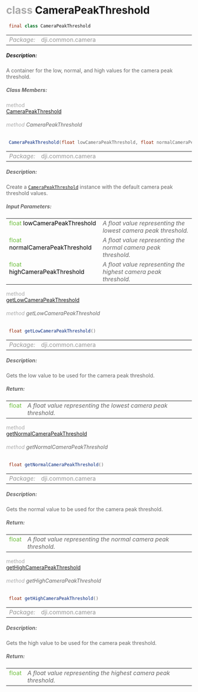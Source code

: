<div class="article"><h1 ><font color="#AAA">class </font>CameraPeakThreshold</h1></div>

~~~java
 final class CameraPeakThreshold 
~~~

<html><table class="table-supportedby"><tr valign="top"><td width=15%><font color="#999"><i>Package:</i></td><td width=85%><font color="#999">dji.common.camera</td></tr></table></html>



##### Description:



<font color="#666">A container for the low, normal, and high values for the camera peak threshold.



##### Class Members:

<div class="api-row" id="djicamera_camerapeakthreshold_constructor"><div class="api-col left"></div><div class="api-col middle" style="color:#AAA">method</div><div class="api-col right"><a class="trigger" href="#djicamera_camerapeakthreshold_constructor_inline">CameraPeakThreshold</a></div></div><div class="inline-doc" id="djicamera_camerapeakthreshold_constructor_inline"

><div class="article"><h6 ><font color="#AAA">method </font>CameraPeakThreshold</h6></div>

~~~java
 CameraPeakThreshold(float lowCameraPeakThreshold, float normalCameraPeakThreshold, float highCameraPeakThreshold) 
~~~

<html><table class="table-supportedby"><tr valign="top"><td width=15%><font color="#999"><i>Package:</i></td><td width=85%><font color="#999">dji.common.camera</td></tr></table></html>



##### Description:



<font color="#666">Create a <code><a href="/Components/Camera/DJICamera_CameraPeakThreshold.html#djicamera_camerapeakthreshold">CameraPeakThreshold</a></code> instance with the default camera peak threshold values.



##### Input Parameters:

<html><table class="table-inline-parameters"><tr valign="top"><td><font color="#70BF41">float <font color="#000">lowCameraPeakThreshold</td><td><font color="#666"><i>A float value representing the lowest camera peak threshold.</i></td></tr><tr valign="top"><td><font color="#70BF41">float <font color="#000">normalCameraPeakThreshold</td><td><font color="#666"><i>A float value representing the normal camera peak threshold.</i></td></tr><tr valign="top"><td><font color="#70BF41">float <font color="#000">highCameraPeakThreshold</td><td><font color="#666"><i>A float value representing the highest camera peak threshold.</i></td></tr></table></html></div>

<div class="api-row" id="djicamera_camerapeakthreshold_getlowcamerapeakthreshold"><div class="api-col left"></div><div class="api-col middle" style="color:#AAA">method</div><div class="api-col right"><a class="trigger" href="#djicamera_camerapeakthreshold_getlowcamerapeakthreshold_inline">getLowCameraPeakThreshold</a></div></div><div class="inline-doc" id="djicamera_camerapeakthreshold_getlowcamerapeakthreshold_inline"

><div class="article"><h6 ><font color="#AAA">method </font>getLowCameraPeakThreshold</h6></div>

~~~java
 float getLowCameraPeakThreshold() 
~~~

<html><table class="table-supportedby"><tr valign="top"><td width=15%><font color="#999"><i>Package:</i></td><td width=85%><font color="#999">dji.common.camera</td></tr></table></html>



##### Description:



<font color="#666">Gets the low value to be used for the camera peak threshold.



##### Return:

<html><table class="table-inline-parameters"><tr valign="top"><td><font color="#70BF41">float</td><td><font color="#666"><i>A float value representing the lowest camera peak threshold.</i></td></tr></table></html></div>

<div class="api-row" id="djicamera_camerapeakthreshold_getnormalcamerapeakthreshold"><div class="api-col left"></div><div class="api-col middle" style="color:#AAA">method</div><div class="api-col right"><a class="trigger" href="#djicamera_camerapeakthreshold_getnormalcamerapeakthreshold_inline">getNormalCameraPeakThreshold</a></div></div><div class="inline-doc" id="djicamera_camerapeakthreshold_getnormalcamerapeakthreshold_inline"

><div class="article"><h6 ><font color="#AAA">method </font>getNormalCameraPeakThreshold</h6></div>

~~~java
 float getNormalCameraPeakThreshold() 
~~~

<html><table class="table-supportedby"><tr valign="top"><td width=15%><font color="#999"><i>Package:</i></td><td width=85%><font color="#999">dji.common.camera</td></tr></table></html>



##### Description:



<font color="#666">Gets the normal value to be used for the camera peak threshold.



##### Return:

<html><table class="table-inline-parameters"><tr valign="top"><td><font color="#70BF41">float</td><td><font color="#666"><i>A float value representing the normal camera peak threshold.</i></td></tr></table></html></div>

<div class="api-row" id="djicamera_camerapeakthreshold_gethighcamerapeakthreshold"><div class="api-col left"></div><div class="api-col middle" style="color:#AAA">method</div><div class="api-col right"><a class="trigger" href="#djicamera_camerapeakthreshold_gethighcamerapeakthreshold_inline">getHighCameraPeakThreshold</a></div></div><div class="inline-doc" id="djicamera_camerapeakthreshold_gethighcamerapeakthreshold_inline"

><div class="article"><h6 ><font color="#AAA">method </font>getHighCameraPeakThreshold</h6></div>

~~~java
 float getHighCameraPeakThreshold() 
~~~

<html><table class="table-supportedby"><tr valign="top"><td width=15%><font color="#999"><i>Package:</i></td><td width=85%><font color="#999">dji.common.camera</td></tr></table></html>



##### Description:



<font color="#666">Gets the high value to be used for the camera peak threshold.



##### Return:

<html><table class="table-inline-parameters"><tr valign="top"><td><font color="#70BF41">float</td><td><font color="#666"><i>A float value representing the highest camera peak threshold.</i></td></tr></table></html></div>


